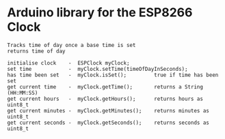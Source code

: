 # Arduino library for the ESP8266 Clock
    Tracks time of day once a base time is set
    returns time of day

    initialise clock    -  ESPClock myClock;
    set time            -  myClock.setTime(timeOfDayInSeconds);
    has time been set   -  myClock.isSet();         true if time has been set
    get current time    -  myClock.getTime();       returns a String (HH:MM:SS)
    get current hours   -  myClock.getHours();      returns hours as uint8_t 
    get current minutes -  myClock.getMinutes();    returns minutes as uint8_t
    get current seconds -  myClock.getSeconds();    returns seconds as uint8_t


